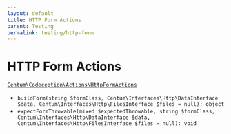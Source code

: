 ```yaml
---
layout: default
title: HTTP Form Actions
parent: Testing
permalink: testing/http-form
---
```




# HTTP Form Actions

[`Centum\Codeception\Actions\HttpFormActions`](https://github.com/SidRoberts/centum/blob/development/src/Codeception/Actions/HttpFormActions.php)

- `buildForm(string $formClass, Centum\Interfaces\Http\DataInterface $data, Centum\Interfaces\Http\FilesInterface $files = null): object`
- `expectFormThrowable(mixed $expectedThrowable, string $formClass, Centum\Interfaces\Http\DataInterface $data, Centum\Interfaces\Http\FilesInterface $files = null): void`
